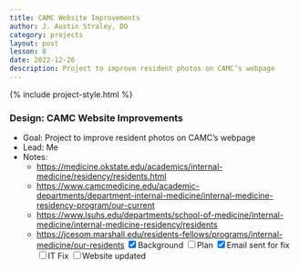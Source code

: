 ```yaml
---
title: CAMC Website Improvements
author: J. Austin Straley, DO
category: projects
layout: post
lesson: 8
date: 2022-12-26
description: Project to improve resident photos on CAMC’s webpage
---
```


{% include project-style.html %}

### Design: CAMC Website Improvements
- Goal: Project to improve resident photos on CAMC’s webpage
- Lead: Me
- Notes:
    - https://medicine.okstate.edu/academics/internal-medicine/residency/residents.html
    - https://www.camcmedicine.edu/academic-departments/department-internal-medicine/internal-medicine-residency-program/our-current
    - https://www.lsuhs.edu/departments/school-of-medicine/internal-medicine/internal-medicine-residency/residents
    - https://jcesom.marshall.edu/residents-fellows/programs/internal-medicine/our-residents 
<label class="form-control"><input type="checkbox" name="checkbox-checked" checked/>Background</label>
<label class="form-control"><input type="checkbox" name="checkbox"/>Plan</label>
<label class="form-control tab"><input type="checkbox" name="checkbox-checked" checked/>Email sent for fix</label>
<label class="form-control tab"><input type="checkbox" name="checkbox"/>IT Fix</label>
<label class="form-control"><input type="checkbox" name="checkbox"/>Website updated</label>